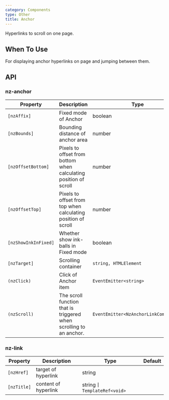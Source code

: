 ```yaml
---
category: Components
type: Other
title: Anchor
---
```


Hyperlinks to scroll on one page.

## When To Use

For displaying anchor hyperlinks on page and jumping between them.

## API

### nz-anchor

| Property | Description | Type | Default |
| -------- | ----------- | ---- | ------- |
| `[nzAffix]` | Fixed mode of Anchor | boolean | true |
| `[nzBounds]` | Bounding distance of anchor area | number | 5(px) |
| `[nzOffsetBottom]` | Pixels to offset from bottom when calculating position of scroll | number | - |
| `[nzOffsetTop]` | Pixels to offset from top when calculating position of scroll | number | 0 |
| `[nzShowInkInFixed]` | Whether show ink-balls in Fixed mode | boolean | false |
| `[nzTarget]` | Scrolling container | `string, HTMLElement` | `window` |
| `(nzClick)` | Click of Anchor item | `EventEmitter<string>` | - |
| `(nzScroll)` | The scroll function that is triggered when scrolling to an anchor. | `EventEmitter<NzAnchorLinkComponent>` | - |

### nz-link

| Property | Description | Type | Default |
| -------- | ----------- | ---- | ------- |
| `[nzHref]` | target of hyperlink | string |  |
| `[nzTitle]` | content of  hyperlink | string丨`TemplateRef<void>` |  |
